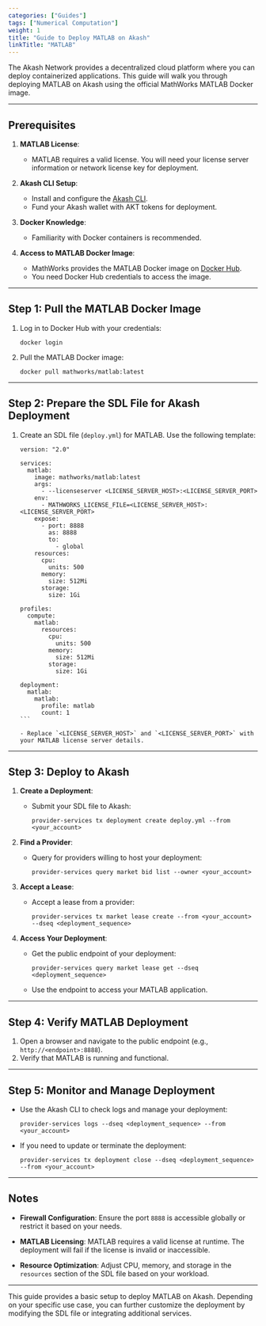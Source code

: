 ```yaml
---
categories: ["Guides"]
tags: ["Numerical Computation"]
weight: 1
title: "Guide to Deploy MATLAB on Akash"
linkTitle: "MATLAB"
---
```




The Akash Network provides a decentralized cloud platform where you can deploy containerized applications. This guide will walk you through deploying MATLAB on Akash using the official MathWorks MATLAB Docker image.

---

## Prerequisites

1. **MATLAB License**:
   - MATLAB requires a valid license. You will need your license server information or network license key for deployment.

2. **Akash CLI Setup**:
   - Install and configure the [Akash CLI](/docs/deployments/akash-cli/overview/).
   - Fund your Akash wallet with AKT tokens for deployment.

3. **Docker Knowledge**:
   - Familiarity with Docker containers is recommended.

4. **Access to MATLAB Docker Image**:
   - MathWorks provides the MATLAB Docker image on [Docker Hub](https://hub.docker.com/r/mathworks/matlab).
   - You need Docker Hub credentials to access the image.

---

## Step 1: Pull the MATLAB Docker Image

1. Log in to Docker Hub with your credentials:
   ```
   docker login
   ```

2. Pull the MATLAB Docker image:
   ```
   docker pull mathworks/matlab:latest
   ```

---

## Step 2: Prepare the SDL File for Akash Deployment

1. Create an SDL file (`deploy.yml`) for MATLAB. Use the following template:

   ````
   version: "2.0"

   services:
     matlab:
       image: mathworks/matlab:latest
       args:
         - --licenseserver <LICENSE_SERVER_HOST>:<LICENSE_SERVER_PORT>
       env:
         - MATHWORKS_LICENSE_FILE=<LICENSE_SERVER_HOST>:<LICENSE_SERVER_PORT>
       expose:
         - port: 8888
           as: 8888
           to:
             - global
       resources:
         cpu:
           units: 500
         memory:
           size: 512Mi
         storage:
           size: 1Gi

   profiles:
     compute:
       matlab:
         resources:
           cpu:
             units: 500
           memory:
             size: 512Mi
           storage:
             size: 1Gi

   deployment:
     matlab:
       matlab:
         profile: matlab
         count: 1
   ```

   - Replace `<LICENSE_SERVER_HOST>` and `<LICENSE_SERVER_PORT>` with your MATLAB license server details.

---

## Step 3: Deploy to Akash

1. **Create a Deployment**:
   - Submit your SDL file to Akash:
     ```
     provider-services tx deployment create deploy.yml --from <your_account>
     ```

2. **Find a Provider**:
   - Query for providers willing to host your deployment:
     ```
     provider-services query market bid list --owner <your_account>
     ```

3. **Accept a Lease**:
   - Accept a lease from a provider:
     ```
     provider-services tx market lease create --from <your_account> --dseq <deployment_sequence>
     ```

4. **Access Your Deployment**:
   - Get the public endpoint of your deployment:
     ```
     provider-services query market lease get --dseq <deployment_sequence>
     ```

   - Use the endpoint to access your MATLAB application.

---

## Step 4: Verify MATLAB Deployment

1. Open a browser and navigate to the public endpoint (e.g., `http://<endpoint>:8888`).
2. Verify that MATLAB is running and functional.

---

## Step 5: Monitor and Manage Deployment

- Use the Akash CLI to check logs and manage your deployment:
  ```
  provider-services logs --dseq <deployment_sequence> --from <your_account>
  ```

- If you need to update or terminate the deployment:
  ```
  provider-services tx deployment close --dseq <deployment_sequence> --from <your_account>
  ```

---

## Notes

- **Firewall Configuration**:
  Ensure the port `8888` is accessible globally or restrict it based on your needs.

- **MATLAB Licensing**:
  MATLAB requires a valid license at runtime. The deployment will fail if the license is invalid or inaccessible.

- **Resource Optimization**:
  Adjust CPU, memory, and storage in the `resources` section of the SDL file based on your workload.

---

This guide provides a basic setup to deploy MATLAB on Akash. Depending on your specific use case, you can further customize the deployment by modifying the SDL file or integrating additional services.